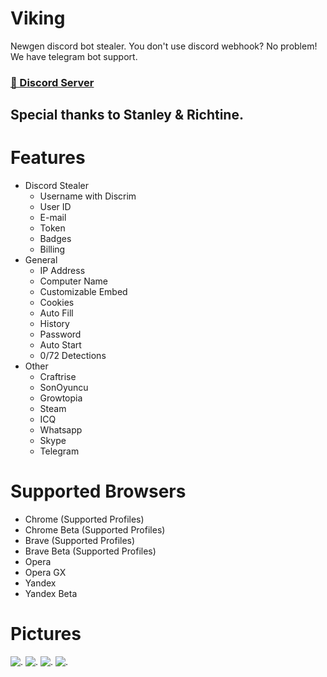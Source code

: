 # Viking
Newgen discord bot stealer.
You don't use discord webhook? No problem! We have telegram bot support.

### [👺 Discord Server](https://discord.gg/SpXRzmu9kW)

## Special thanks to Stanley & Richtine.

# Features
- Discord Stealer
  - Username with Discrim
  - User ID
  - E-mail
  - Token
  - Badges
  - Billing
- General
  - IP Address
  - Computer Name
  - Customizable Embed
  - Cookies
  - Auto Fill
  - History
  - Password
  - Auto Start
  - 0/72 Detections
- Other
  - Craftrise
  - SonOyuncu
  - Growtopia
  - Steam
  - ICQ
  - Whatsapp
  - Skype
  - Telegram

# Supported Browsers
  - Chrome (Supported Profiles)
  - Chrome Beta (Supported Profiles)
  - Brave (Supported Profiles)
  - Brave Beta (Supported Profiles)
  - Opera
  - Opera GX
  - Yandex
  - Yandex Beta

# Pictures
![.](https://media.discordapp.net/attachments/970044762449121330/970086744408068126/Screensh.png)
![.](https://media.discordapp.net/attachments/970044762449121330/970086731233767434/Screenshot_2022-05-01_011713.png)
![.](https://media.discordapp.net/attachments/970044762449121330/970084708568412260/unknown.png)
![.](https://media.discordapp.net/attachments/970044762449121330/970084624841703424/unknown.png)
